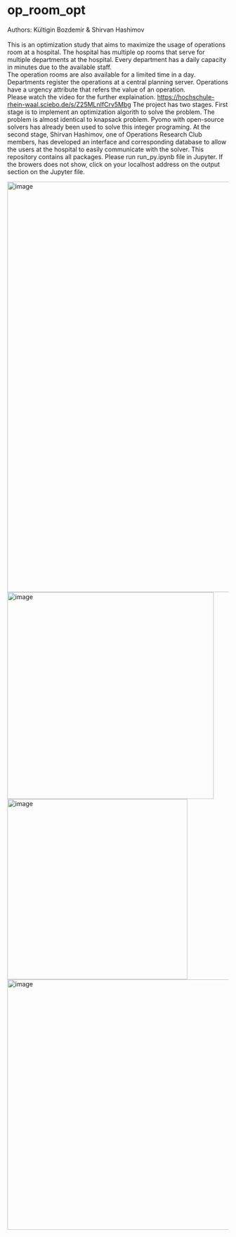 # op_room_opt
Authors: Kültigin Bozdemir & Shirvan Hashimov <br>
<br>
This is  an optimization study that aims to maximize the usage of operations room at a hospital.
The hospital has multiple op rooms that serve for multiple departments at the hospital. Every department has a daily capacity in minutes due to the available staff.<br>
The operation rooms are also available for a limited time in a day. Departments register the operations at a central planning server. Operations have a urgency attribute that refers the value of an operation. <br>
Please watch the video for the further explaination. https://hochschule-rhein-waal.sciebo.de/s/Z25MLnIfCrv5Mbg
The project has two stages. First stage is to implement an optimization algorith to solve the problem. The problem is almost identical to knapsack problem. 
Pyomo with open-source solvers has already been used to solve this integer programing. 
At the second stage, Shirvan Hashimov, one of Operations Research Club members,  has developed an interface and corresponding database to allow the users at the hospital to easily communicate with the solver. 
This repository contains all packages. Please run run_py.ipynb file in Jupyter. If the browers does not show, click on your localhost address on the output section on the Jupyter file. 
<br>

<img width="933" alt="image" src="https://user-images.githubusercontent.com/56939663/160475523-c5c3cdf4-0141-4785-b229-bfe1df8f8161.png">

<img width="470" alt="image" src="https://user-images.githubusercontent.com/56939663/160475952-d0d8f0cb-9025-41b0-88cc-cb37f1f9bfba.png">
<img width="410" alt="image" src="https://user-images.githubusercontent.com/56939663/160475988-f22f1f7d-46ca-4067-ba39-761884d823a3.png">
<img width="569" alt="image" src="https://user-images.githubusercontent.com/56939663/160476025-fb683e65-987c-4885-a8b1-8bf5bd15c6d0.png">
